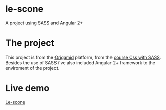 # le-scone
A project using SASS and Angular 2+

# The project
This project is from the [Origamid](https://www.origamid.com/) platform, from the [course Css with SASS](https://www.origamid.com/curso/css-com-sass/).
Besides the use of SASS i've also included Angular 2+ framework to the enviroment of the project.

# Live demo
[Le-scone](https://le-scone-omega.vercel.app/)
